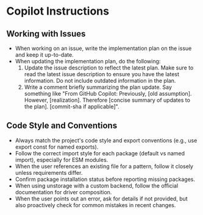 # Copilot Instructions

## Working with Issues

- When working on an issue, write the implementation plan on the issue and keep it up-to-date.
- When updating the implementation plan, do the following:
  1. Update the issue description to reflect the latest plan. Make sure to read the latest issue description to ensure you have the latest information. Do not include outdated information in the plan.
  2. Write a comment briefly summarizing the plan update. Say something like "From GitHub Copilot: Previously, [old assumption]. However, [realization]. Therefore [concise summary of updates to the plan]. [commit-sha if applicable]".

## Code Style and Conventions

- Always match the project's code style and export conventions (e.g., use export const for named exports).
- Follow the correct import style for each package (default vs named import), especially for ESM modules.
- When the user references an existing file for a pattern, follow it closely unless requirements differ.
- Confirm package installation status before reporting missing packages.
- When using unstorage with a custom backend, follow the official documentation for driver composition.
- When the user points out an error, ask for details if not provided, but also proactively check for common mistakes in recent changes.
